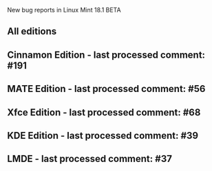 New bug reports in Linux Mint 18.1 BETA

All editions
------------

Cinnamon Edition - last processed comment: #191
-----------------------------------------------

MATE Edition - last processed comment: #56
------------------------------------------

Xfce Edition - last processed comment: #68
-------------------------------------------

KDE Edition - last processed comment: #39
-----------------------------------------

LMDE - last processed comment: #37
----------------------------------
